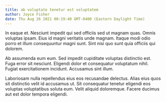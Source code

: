 ```yaml
---
title: ab voluptate tenetur est voluptatem
author: Joyce Fisher
date: Thu Aug 26 2021 00:19:40 GMT-0400 (Eastern Daylight Time)
---
```

In eaque et. Nesciunt impedit qui sed officiis sed ut magnam quas. Omnis voluptas ipsam. Eius id magni veritatis unde magnam. Itaque modi odio porro et illum consequuntur magni sunt. Sint nisi quo sunt quia officiis qui dolorem.

 Ab assumenda eum eum. Sed impedit cupiditate voluptas distinctio est. Fuga error sit nesciunt. Eligendi dolor et consequatur voluptatum nihil. Fugiat exercitationem incidunt. Accusamus sint illum.

 Laboriosam nulla repellendus eius eos recusandae delectus. Alias eius quos sit distinctio velit id accusamus ut. Sit consequatur tenetur eligendi eos voluptas voluptatibus soluta eum. Velit aliquid doloremque. Facere ducimus aut est dolor tempora eligendi.